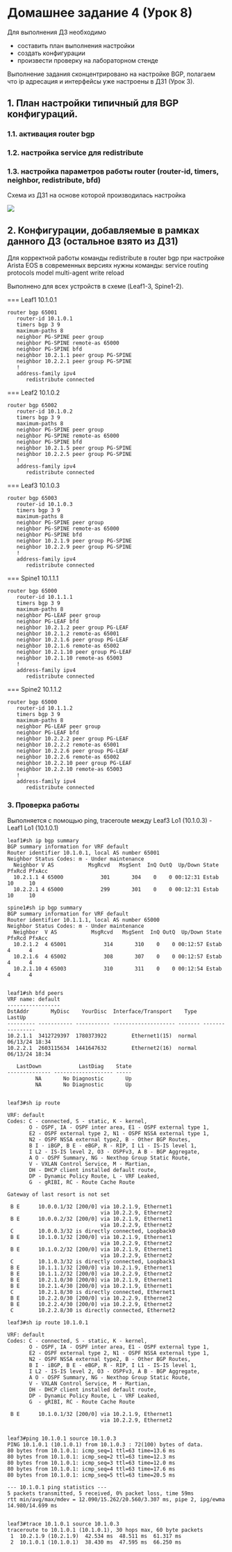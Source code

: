# Домашнее задание 4 (Урок 8)

Для выполнения ДЗ необходимо
- составить план выполнения настройки
- создать конфигурации
- произвести проверку на лабораторном стенде

Выполнение задания сконцентрировано на настройке BGP, полагаем что ip адресация и интерфейсы уже настроены в ДЗ1 (Урок 3).

## 1. План настройки типичный для BGP конфигураций.

### 1.1. активация router bgp
### 1.2. настройка service для redistribute
### 1.3. настройка параметров работы router (router-id, timers, neighbor, redistribute, bfd)


Схема из ДЗ1 на основе которой производилась настройка

![](pictures/Topo.PNG)

## 2. Конфигурации, добавляемые в рамках данного ДЗ (остальное взято из ДЗ1)

Для корректной работы команды redistribute в router bgp при настройке Arista EOS в современных версиях нужны команды:
service routing protocols model multi-agent
write
reload

Выполнено для всех устройств в схеме (Leaf1-3, Spine1-2).

=== Leaf1 10.1.0.1

```
router bgp 65001
   router-id 10.1.0.1
   timers bgp 3 9
   maximum-paths 8
   neighbor PG-SPINE peer group
   neighbor PG-SPINE remote-as 65000
   neighbor PG-SPINE bfd
   neighbor 10.2.1.1 peer group PG-SPINE
   neighbor 10.2.2.1 peer group PG-SPINE
   !
   address-family ipv4
      redistribute connected
```

=== Leaf2 10.1.0.2

```
router bgp 65002
   router-id 10.1.0.2
   timers bgp 3 9
   maximum-paths 8
   neighbor PG-SPINE peer group
   neighbor PG-SPINE remote-as 65000
   neighbor PG-SPINE bfd
   neighbor 10.2.1.5 peer group PG-SPINE
   neighbor 10.2.2.5 peer group PG-SPINE
   !
   address-family ipv4
      redistribute connected
```

=== Leaf3 10.1.0.3

```
router bgp 65003
   router-id 10.1.0.3
   timers bgp 3 9
   maximum-paths 8
   neighbor PG-SPINE peer group
   neighbor PG-SPINE remote-as 65000
   neighbor PG-SPINE bfd
   neighbor 10.2.1.9 peer group PG-SPINE
   neighbor 10.2.2.9 peer group PG-SPINE
   !
   address-family ipv4
      redistribute connected
```

=== Spine1 10.1.1.1

```
router bgp 65000
   router-id 10.1.1.1
   timers bgp 3 9
   maximum-paths 8
   neighbor PG-LEAF peer group
   neighbor PG-LEAF bfd
   neighbor 10.2.1.2 peer group PG-LEAF
   neighbor 10.2.1.2 remote-as 65001
   neighbor 10.2.1.6 peer group PG-LEAF
   neighbor 10.2.1.6 remote-as 65002
   neighbor 10.2.1.10 peer group PG-LEAF
   neighbor 10.2.1.10 remote-as 65003
   !
   address-family ipv4
      redistribute connected
```

=== Spine2 10.1.1.2

```
router bgp 65000
   router-id 10.1.1.2
   timers bgp 3 9
   maximum-paths 8
   neighbor PG-LEAF peer group
   neighbor PG-LEAF bfd
   neighbor 10.2.2.2 peer group PG-LEAF
   neighbor 10.2.2.2 remote-as 65001
   neighbor 10.2.2.6 peer group PG-LEAF
   neighbor 10.2.2.6 remote-as 65002
   neighbor 10.2.2.10 peer group PG-LEAF
   neighbor 10.2.2.10 remote-as 65003
   !
   address-family ipv4
      redistribute connected
```

### 3. Проверка работы

Выполняется с помощью ping, traceroute между Leaf3 Lo1 (10.1.0.3) - Leaf1 Lo1 (10.1.0.1)

~~~
leaf1#sh ip bgp summary
BGP summary information for VRF default
Router identifier 10.1.0.1, local AS number 65001
Neighbor Status Codes: m - Under maintenance
  Neighbor V AS           MsgRcvd   MsgSent  InQ OutQ  Up/Down State   PfxRcd PfxAcc
  10.2.1.1 4 65000            301       304    0    0 00:12:31 Estab   10     10
  10.2.2.1 4 65000            299       301    0    0 00:12:31 Estab   10     10

spine1#sh ip bgp summary
BGP summary information for VRF default
Router identifier 10.1.1.1, local AS number 65000
Neighbor Status Codes: m - Under maintenance
  Neighbor  V AS           MsgRcvd   MsgSent  InQ OutQ  Up/Down State   PfxRcd PfxAcc
  10.2.1.2  4 65001            314       310    0    0 00:12:57 Estab   4      4
  10.2.1.6  4 65002            308       307    0    0 00:12:57 Estab   4      4
  10.2.1.10 4 65003            310       311    0    0 00:12:54 Estab   4      4


leaf1#sh bfd peers
VRF name: default
-----------------
DstAddr       MyDisc    YourDisc  Interface/Transport    Type           LastUp
--------- ----------- ----------- -------------------- ------- ----------------
10.2.1.1  3412729397  1780373922        Ethernet1(15)  normal   06/13/24 18:34
10.2.2.1  2603115634  1441647632        Ethernet2(16)  normal   06/13/24 18:34

   LastDown            LastDiag    State
-------------- ------------------- -----
         NA       No Diagnostic       Up
         NA       No Diagnostic       Up


leaf3#sh ip route

VRF: default
Codes: C - connected, S - static, K - kernel,
       O - OSPF, IA - OSPF inter area, E1 - OSPF external type 1,
       E2 - OSPF external type 2, N1 - OSPF NSSA external type 1,
       N2 - OSPF NSSA external type2, B - Other BGP Routes,
       B I - iBGP, B E - eBGP, R - RIP, I L1 - IS-IS level 1,
       I L2 - IS-IS level 2, O3 - OSPFv3, A B - BGP Aggregate,
       A O - OSPF Summary, NG - Nexthop Group Static Route,
       V - VXLAN Control Service, M - Martian,
       DH - DHCP client installed default route,
       DP - Dynamic Policy Route, L - VRF Leaked,
       G  - gRIBI, RC - Route Cache Route

Gateway of last resort is not set

 B E      10.0.0.1/32 [200/0] via 10.2.1.9, Ethernet1
                              via 10.2.2.9, Ethernet2
 B E      10.0.0.2/32 [200/0] via 10.2.1.9, Ethernet1
                              via 10.2.2.9, Ethernet2
 C        10.0.0.3/32 is directly connected, Loopback0
 B E      10.1.0.1/32 [200/0] via 10.2.1.9, Ethernet1
                              via 10.2.2.9, Ethernet2
 B E      10.1.0.2/32 [200/0] via 10.2.1.9, Ethernet1
                              via 10.2.2.9, Ethernet2
 C        10.1.0.3/32 is directly connected, Loopback1
 B E      10.1.1.1/32 [200/0] via 10.2.1.9, Ethernet1
 B E      10.1.1.2/32 [200/0] via 10.2.2.9, Ethernet2
 B E      10.2.1.0/30 [200/0] via 10.2.1.9, Ethernet1
 B E      10.2.1.4/30 [200/0] via 10.2.1.9, Ethernet1
 C        10.2.1.8/30 is directly connected, Ethernet1
 B E      10.2.2.0/30 [200/0] via 10.2.2.9, Ethernet2
 B E      10.2.2.4/30 [200/0] via 10.2.2.9, Ethernet2
 C        10.2.2.8/30 is directly connected, Ethernet2

leaf3#sh ip route 10.1.0.1

VRF: default
Codes: C - connected, S - static, K - kernel,
       O - OSPF, IA - OSPF inter area, E1 - OSPF external type 1,
       E2 - OSPF external type 2, N1 - OSPF NSSA external type 1,
       N2 - OSPF NSSA external type2, B - Other BGP Routes,
       B I - iBGP, B E - eBGP, R - RIP, I L1 - IS-IS level 1,
       I L2 - IS-IS level 2, O3 - OSPFv3, A B - BGP Aggregate,
       A O - OSPF Summary, NG - Nexthop Group Static Route,
       V - VXLAN Control Service, M - Martian,
       DH - DHCP client installed default route,
       DP - Dynamic Policy Route, L - VRF Leaked,
       G  - gRIBI, RC - Route Cache Route

 B E      10.1.0.1/32 [200/0] via 10.2.1.9, Ethernet1
                              via 10.2.2.9, Ethernet2


leaf3#ping 10.1.0.1 source 10.1.0.3
PING 10.1.0.1 (10.1.0.1) from 10.1.0.3 : 72(100) bytes of data.
80 bytes from 10.1.0.1: icmp_seq=1 ttl=63 time=13.6 ms
80 bytes from 10.1.0.1: icmp_seq=2 ttl=63 time=12.3 ms
80 bytes from 10.1.0.1: icmp_seq=3 ttl=63 time=12.0 ms
80 bytes from 10.1.0.1: icmp_seq=4 ttl=63 time=17.6 ms
80 bytes from 10.1.0.1: icmp_seq=5 ttl=63 time=20.5 ms

--- 10.1.0.1 ping statistics ---
5 packets transmitted, 5 received, 0% packet loss, time 59ms
rtt min/avg/max/mdev = 12.090/15.262/20.560/3.307 ms, pipe 2, ipg/ewma 14.980/14.699 ms


leaf3#trace 10.1.0.1 source 10.1.0.3
traceroute to 10.1.0.1 (10.1.0.1), 30 hops max, 60 byte packets
 1  10.2.1.9 (10.2.1.9)  42.534 ms  48.511 ms  61.317 ms
 2  10.1.0.1 (10.1.0.1)  38.430 ms  47.595 ms  66.250 ms
~~~
